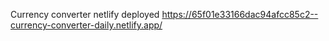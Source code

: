 Currency converter netlify deployed https://65f01e33166dac94afcc85c2--currency-converter-daily.netlify.app/
